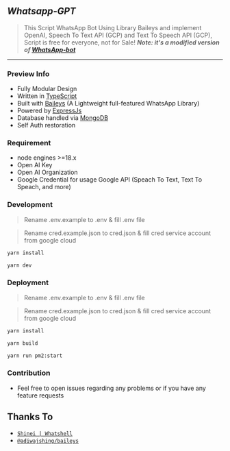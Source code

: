 ## **_Whatsapp-GPT_**

> This Script WhatsApp Bot Using Library Baileys and implement OpenAI, Speech To Text API (GCP) and Text To Speech API (GCP), Script is free for everyone, not for Sale!
> **_Note: it's a modified version of [WhatsApp-bot](https://github.com/LuckyYam/WhatsApp-bot)_**

---

### Preview Info

- Fully Modular Design </br>
- Written in [TypeScript](https://www.typescriptlang.org/)
- Built with [Baileys](https://github.com/adiwajshing/baileys) (A Lightweight full-featured WhatsApp Library)
- Powered by [ExpressJs](https://expressjs.com/) </br>
- Database handled via [MongoDB](https://www.mongodb.com/) </br>
- Self Auth restoration </br>

### Requirement

- node engines >=18.x
- Open AI Key
- Open AI Organization
- Google Credential for usage Google API (Speach To Text, Text To Speach, and more)

### Development

> Rename .env.example to .env & fill .env file

> Rename cred.example.json to cred.json & fill cred service account from google cloud

```bash
yarn install
```

```bash
yarn dev
```

### Deployment

> Rename .env.example to .env & fill .env file

> Rename cred.example.json to cred.json & fill cred service account from google cloud

```bash
yarn install
```

```bash
yarn build
```

```bash
yarn run pm2:start
```

### Contribution

- Feel free to open issues regarding any problems or if you have any feature requests

## Thanks To

- [`Shinei | Whatshell`](https://github.com/LuckyYam/)
- [`@adiwajshing/baileys`](https://github.com/adiwajshing/baileys)
